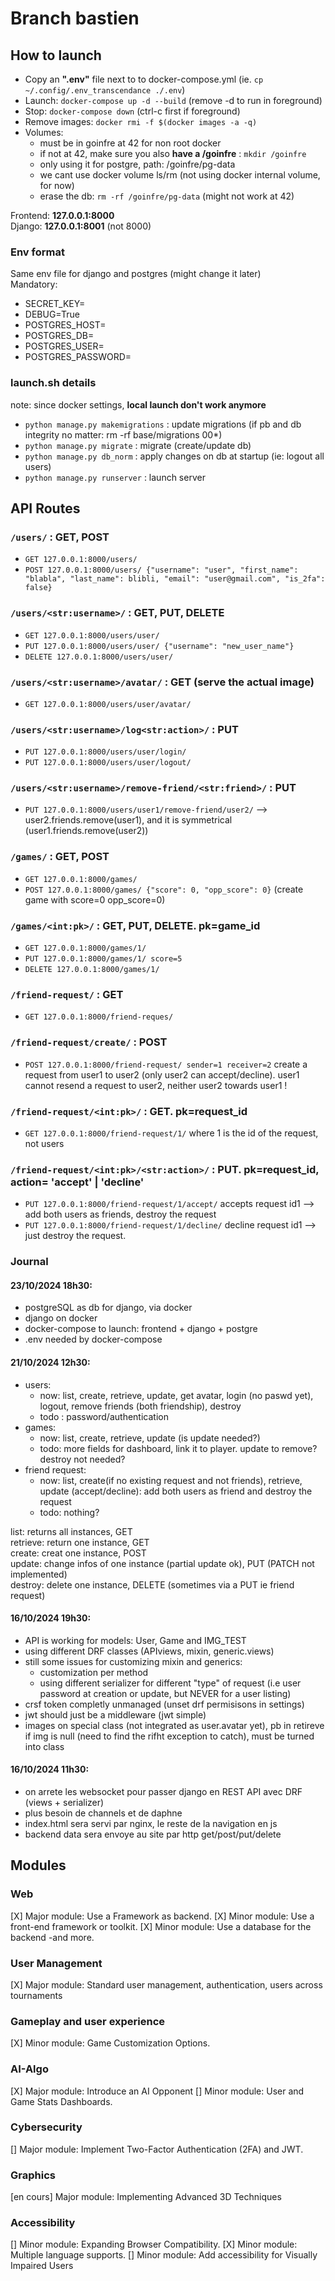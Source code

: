 # Branch bastien   
## How to launch
* Copy an **".env"** file next to to docker-compose.yml (ie. `cp ~/.config/.env_transcendance ./.env`)  
* Launch: `docker-compose up -d --build` (remove -d to run in foreground)  
* Stop: `docker-compose down` (ctrl-c first if foreground)
* Remove images: `docker rmi -f $(docker images -a -q)`  
* Volumes:
  * must be in goinfre at 42 for non root docker
  * if not at 42, make sure you also **have a /goinfre** : `mkdir /goinfre`
  * only using it for postgre, path: /goinfre/pg-data
  * we cant use docker volume ls/rm (not using docker internal volume, for now)
  * erase the db: `rm -rf /goinfre/pg-data` (might not work at 42)

Frontend: **127.0.0.1:8000**  
Django:  **127.0.0.1:8001** (not 8000)  

### Env format
Same env file for django and postgres (might change it later)   
Mandatory:  
* SECRET_KEY=
* DEBUG=True
* POSTGRES_HOST=
* POSTGRES_DB=
* POSTGRES_USER=
* POSTGRES_PASSWORD=

### launch.sh details
note: since docker settings, **local launch don't work anymore**  
* ```python manage.py makemigrations``` : update migrations (if pb and db integrity no matter: rm -rf base/migrations 00*)  
* ```python manage.py migrate``` : migrate (create/update db)  
* ```python manage.py db_norm``` : apply changes on db at startup (ie: logout all users)
* ```python manage.py runserver``` : launch server  

## API Routes
### `/users/` : GET, POST
* `GET 127.0.0.1:8000/users/`
* `POST 127.0.0.1:8000/users/ {"username": "user", "first_name": "blabla", "last_name": blibli, "email": "user@gmail.com", "is_2fa": false}`
### `/users/<str:username>/` : GET, PUT, DELETE
* `GET 127.0.0.1:8000/users/user/`
* `PUT 127.0.0.1:8000/users/user/ {"username": "new_user_name"}`
* `DELETE 127.0.0.1:8000/users/user/`
### `/users/<str:username>/avatar/` : GET (serve the actual image)
* `GET 127.0.0.1:8000/users/user/avatar/`
### `/users/<str:username>/log<str:action>/` : PUT
* `PUT 127.0.0.1:8000/users/user/login/`
* `PUT 127.0.0.1:8000/users/user/logout/`
### `/users/<str:username>/remove-friend/<str:friend>/` : PUT
* `PUT 127.0.0.1:8000/users/user1/remove-friend/user2/` --> user2.friends.remove(user1), and it is symmetrical (user1.friends.remove(user2))
### `/games/` : GET, POST
* `GET 127.0.0.1:8000/games/`
* `POST 127.0.0.1:8000/games/ {"score": 0, "opp_score": 0}` (create game with score=0 opp_score=0)
### `/games/<int:pk>/` : GET, PUT, DELETE. pk=game_id
* `GET 127.0.0.1:8000/games/1/`
 * `PUT 127.0.0.1:8000/games/1/ score=5`
 * `DELETE 127.0.0.1:8000/games/1/`
### `/friend-request/` : GET
* `GET 127.0.0.1:8000/friend-reques/`
### `/friend-request/create/` : POST
* `POST 127.0.0.1:8000/friend-request/ sender=1 receiver=2` create a request from user1 to user2 (only user2 can accept/decline). user1 cannot resend a request to user2, neither user2 towards user1 !
### `/friend-request/<int:pk>/` : GET. pk=request_id
* `GET 127.0.0.1:8000/friend-request/1/` where 1 is the id of the request, not users
### `/friend-request/<int:pk>/<str:action>/` : PUT. pk=request_id, action= 'accept' | 'decline'
* `PUT 127.0.0.1:8000/friend-request/1/accept/` accepts request id1 --> add both users as friends, destroy the request
* `PUT 127.0.0.1:8000/friend-request/1/decline/` decline request id1 --> just destroy the request. 


### Journal
#### 23/10/2024 18h30:
* postgreSQL as db for django, via docker  
* django on docker  
* docker-compose to launch: frontend + django + postgre  
* .env needed by docker-compose

#### 21/10/2024 12h30:
* users:   
  * now: list, create, retrieve, update, get avatar, login (no paswd yet), logout, remove friends (both friendship), destroy
  * todo : password/authentication
* games: 
  * now: list, create, retrieve, update (is update needed?)
  * todo: more fields for dashboard, link it to player. update to remove? destroy not needed?
* friend request:
  * now: list, create(if no existing request and not friends), retrieve, update (accept/decline): add both users as friend and destroy the request
  * todo: nothing?

list: returns all instances, GET  
retrieve: return one instance, GET  
create: creat one instance, POST  
update: change infos of one instance (partial update ok), PUT (PATCH not implemented)  
destroy: delete one instance, DELETE (sometimes via a PUT ie friend request)  

#### 16/10/2024 19h30:  
* API is working for models: User, Game and IMG_TEST  
* using different DRF classes (APIviews, mixin, generic.views)
* still some issues for customizing mixin and generics:
  * customization per method
  * using different serializer for different "type" of request (i.e user password at creation or update, but NEVER for a user listing)
* crsf token completly unmanaged (unset drf permisisons in settings)
* jwt should just be a middleware (jwt simple)
* images on special class (not integrated as user.avatar yet), pb in retireve if img is null (need to find the rifht exception to catch), must be turned into class

#### 16/10/2024 11h30:  
* on arrete les websocket pour passer django en REST API avec DRF (views + serializer)  
* plus besoin de channels et de daphne  
* index.html sera servi par nginx, le reste de la navigation en js  
* backend data sera envoye au site par http get/post/put/delete  

## Modules
### Web
[X] Major module: Use a Framework as backend.
[X] Minor module: Use a front-end framework or toolkit.
[X] Minor module: Use a database for the backend -and more.
### User Management
[X] Major module: Standard user management, authentication, users across tournaments
### Gameplay and user experience
[X] Minor module: Game Customization Options.
### AI-Algo
[X] Major module: Introduce an AI Opponent
[] Minor module: User and Game Stats Dashboards.
### Cybersecurity
[] Major module: Implement Two-Factor Authentication (2FA) and JWT.
### Graphics
[en cours] Major module: Implementing Advanced 3D Techniques
### Accessibility
[] Minor module: Expanding Browser Compatibility.
[X] Minor module: Multiple language supports.
[] Minor module: Add accessibility for Visually Impaired Users
